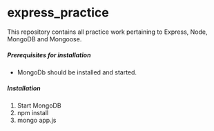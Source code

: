 # express_practice
This repository contains all practice work pertaining to Express, Node, MongoDB and Mongoose.


##### Prerequisites for installation
- MongoDb should be installed and started.

##### Installation

1. Start MongoDB
2. npm install
3. mongo app.js

